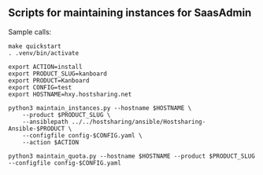 Scripts for maintaining instances for SaasAdmin
-----------------------------------------------

Sample calls:

    make quickstart
    . .venv/bin/activate

    export ACTION=install
    export PRODUCT_SLUG=kanboard
    export PRODUCT=Kanboard
    export CONFIG=test
    export HOSTNAME=hxy.hostsharing.net

    python3 maintain_instances.py --hostname $HOSTNAME \
        --product $PRODUCT_SLUG \
        --ansiblepath ../../hostsharing/ansible/Hostsharing-Ansible-$PRODUCT \
        --configfile config-$CONFIG.yaml \
        --action $ACTION

    python3 maintain_quota.py --hostname $HOSTNAME --product $PRODUCT_SLUG --configfile config-$CONFIG.yaml
